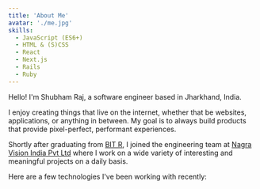 ```yaml
---
title: 'About Me'
avatar: './me.jpg'
skills:
  - JavaScript (ES6+)
  - HTML & (S)CSS
  - React
  - Next.js
  - Rails
  - Ruby
---
```


Hello! I'm Shubham Raj, a software engineer based in Jharkhand, India.

I enjoy creating things that live on the internet, whether that be websites, applications, or anything in between. My goal is to always build products that provide pixel-perfect, performant experiences.

Shortly after graduating from [BIT R](https://www.bitraipur.ac.in/), I joined the engineering team at [Nagra Vision India Pvt Ltd](https://www.nagra.com/) where I work on a wide variety of interesting and meaningful projects on a daily basis.

Here are a few technologies I've been working with recently:
